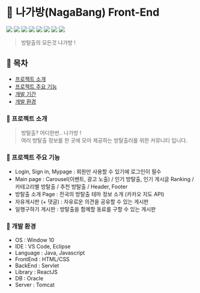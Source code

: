 # 🚪 나가방(NagaBang) Front-End
<img src="https://img.shields.io/badge/Javascript-F7DF1E?style=flat-square&logo=Javascript&logoColor=white"/> <img src="https://img.shields.io/badge/React-61DAFB?style=flat-square&logo=React&logoColor=white"/> <img src="https://img.shields.io/badge/HTML5-E34F26?style=flat-square&logo=HTML5&logoColor=white"/> <img src="https://img.shields.io/badge/Servlet-007396?style=flat-square&logo=OpenJDK&logoColor=white"/> <img src="https://img.shields.io/badge/Apache Tomcat-F8DC75?style=flat-square&logo=Apache Tomcat&logoColor=white"/> <img src="https://img.shields.io/badge/Oracle-F80000?style=flat-square&logo=Oracle&logoColor=white"/> <img src="https://img.shields.io/badge/Visual Studio Code-007ACC?style=flat-square&logo=Visual Studio Code&logoColor=white"/> <img src="https://img.shields.io/badge/Eclipse IDE-2C2255?style=flat-square&logo=Eclipse IDE&logoColor=white"/> 


> 방탈출의 모든것 나가방 ! <br>

## 👾 목차

- [프로젝트 소개](#프로젝트-소개)
- [프로젝트 주요 기능](#프로젝트-주요-기능)
- [개발 기간](#개발-기간)
- [개발 환경](#개발-환경)

### 👾 프로젝트 소개
> 방탈출? 어디한번.. 나가방 ! <br>
> 여러 방탈출 정보를 한 곳에 모아 제공하는 방탈출러를 위한 커뮤니티 입니다.

### 👾 프로젝트 주요 기능
- Login, Sign in, Mypage : 회원만 사용할 수 있기에 로그인이 필수
- Main page : Carousel(이벤트, 광고 노출) / 인기 방탈출, 인기 게시글 Ranking / 카테고리별 방탈출 / 추천 방탈출 / Header, Footer
- 방탈출 소개 Page : 전국의 방탈출 테마 정보 소개 (카카오 지도 API)
- 자유게시판 (+ 댓글) : 자유로운 의견을 공유할 수 있는 게시판
- 일행구하기 게시판 : 방탈출을 함께할 동료를 구할 수 있는 게시판

### 👾 개발 환경
- OS : Window 10
- IDE : VS Code, Eclipse
- Language : Java, Javascript
- FrontEnd : HTML/CSS
- BackEnd : Servlet
- Library : ReactJS
- DB : Oracle
- Server : Tomcat
